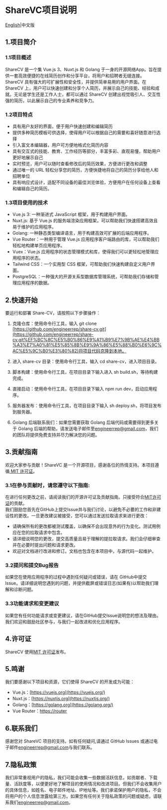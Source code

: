 # ShareVC项目说明
[English](https://github.com/engineerrep/share-cv/blob/main/README.md)|中文版

## 1.项目简介
### 1.1项目概述
ShareCV 是一个集 Vue.js 3、Nuxt.js 和 Golang 于一身的开源网络App。旨在提供一套高效便捷的在线简历创作和分享平台，将用户和招聘者无缝连接。ShareCV 具有强大的可扩展性和安全性，并提供简单易用的用户界面。在 ShareCV 上，用户可以快速创建和分享个人简历，并展示自己的技能、经验和成就。无论是学生还是工作人士，都可以通过 ShareCV 创建出视觉吸引人、交互性强的简历，以此展示自己的专业素养和竞争力。
### 1.2项目特点
- 具有用户友好的界面，便于用户快速创建和编辑简历
- 提供多种简历模板可供选择，使得用户可以根据自己的需要和喜好随意进行选择
- 引入富文本编辑器，用户可方便地格式化简历内容
- 具有交互式的技能、教育、工作经历等部分，丰富多彩、直观易懂，帮助用户更好地展示自己
- 实时预览，用户可以随时查看修改后的简历效果，方便进行更改和调整
- 通过唯一的 URL 轻松分享您的简历，方便快捷地将自己的简历分享给他人和招聘单位
- 具有响应式设计，适配不同设备的最佳浏览体验，方便用户在任何设备上查看和编辑自己的简历。
### 1.3项目使用的技术
- Vue.js 3: 一种渐进式 JavaScript 框架，用于构建用户界面。
- Nuxt.js: 基于 Vue.js 的服务端渲染应用框架，可以帮助我们快速搭建高效且易于维护的应用程序。
- Golang: 一种静态类型编译语言，用于构建高效可扩展的后端应用程序。
- Vue Router：一种用于管理 Vue.js 应用程序客户端路由的库，可以帮助我们轻松地构建单页应用程序。
- Vuex：Vue.js 应用程序的状态管理模式和库，使得我们可以更轻松地管理应用程序的状态。
- Tailwind CSS：一个实用型 CSS 框架，可帮助我们快速构建自定义用户界面。
- PostgreSQL：一种强大的开源关系型数据库管理系统，可帮助我们存储和管理应用程序的数据。

## 2.快速开始

要运行和部署 Share-CV，请按照以下步骤操作：

1. 克隆仓库：使用命令行工具，输入 git clone [https://github.com/engineerrep/share-cv.git](https://github.com/engineerrep/share-cv.git%EF%BC%8C%E5%B0%86%E9%A1%B9%E7%9B%AE%E4%BB%A3%E7%A0%81%E5%85%8B%E9%9A%86%E5%88%B0%E6%9C%AC%E5%9C%B0%E3%80%82)将项目代码克隆到本地。

2. 进入 share-cv 目录：使用命令行工具，输入 cd share-cv，进入项目目录。

3. 脚本构建：使用命令行工具，在项目目录下输入进入 sh build.sh，等待构建完成。

4. 直接启动：使用命令行工具，在项目目录下输入 npm run dev，启动应用程序。

5. 服务器发布：使用命令行工具，在项目目录下输入 sh deploy.sh，将项目发布到服务器。

6. Golang 后端联系我们：如果您需要获取 Golang 后端代码或需要得到更多关于 Golang 后端的帮助，请发送电子邮件至[engineerrep@gmail.com](mailto:engineerrep@gmail.com)，我们的团队将提供免费支持并尽力解决您的问题。


## 3.贡献指南
欢迎大家参与贡献！ShareVC 是一个开源项目，感谢各位的热情支持。本项目遵循[ MIT 许可证](https://github.com/engineerrep/share-cv/blob/main/LICENSE)。
### 3.1在参与贡献时，请您遵守以下指南:

在进行任何更改之前，请阅读我们的开源许可证及贡献指南。只接受符合[MIT许可证](https://github.com/engineerrep/share-cv/blob/main/LICENSE)的贡献。  
我们鼓励您首先在GitHub上提交Issue并与我们讨论，以避免不必要的工作和非建设性的更改。一旦更改建议被接受，您可以通过发送拉取请求来进行更改：  
- 请确保所有的更改都被测试覆盖，以确保不会出现意外的行为变化。测试用例应在您的拉取请求中包含。   
- 请详细说明您的更改，提交高质量且易于理解的提拉取请求。我们会仔细审查并在必要时提出问题和请求更改。   
- 欢迎对文档进行改进和修订。文档也包含在本项目中，与源代码一起维护。
 
 
 
### 3.2提问和提交Bug报告  
如果您在使用应用程序的过程中遇到任何疑问或错误，请在 GitHub中提交Issue。请详细说明您遇到的问题，并提供截屏或错误日志(如果有)以帮助我们理解和诊断问题。
### 3.3功能请求和变更建议   
如果您有任何功能请求或变更建议，请在GitHub提交Issue说明您的想法及理由。我们欢迎和鼓励社区参与，与我们一起改进和优化应用程序。

## 4.许可证
ShareCV 使用[MIT 许可证](https://github.com/engineerrep/share-cv/blob/main/LICENSE)发布。

## 5.鸣谢
我们要感谢以下项目和资源，它们使得 ShareCV 的开发成为可能：

- Vue.js：[https://vuejs.org](https://vuejs.org/)
- Nuxt.js：[https://nuxtjs.org](https://nuxtjs.org/)
- Golang：[https://golang.org](https://golang.org/)
- Vue Router：[https://router](https://router/)

## 6.联系我们
感谢您对 ShareVC 项目的支持。如有任何疑问,请通过 GitHub Issues 或通过电子邮件[engineerrep@gmail.com](mailto:engineerrep@gmail.com)与我们联系。

## 7.隐私政策

我们非常重视用户的隐私，我们可能会收集一些数据活跃信息，如贡献者、下载量、活跃度等，以便更好地了解项目的使用情况和改进项目。但我们不会收集用户的具体信息，如姓名、电子邮件地址、IP地址等。我们承诺保护用户的隐私，不会将用户的个人信息泄露给第三方。如果您有任何关于隐私政策的问题或疑虑，请联系我们[engineerrep@gmail.com](mailto:engineerrep@gmail.com)。
